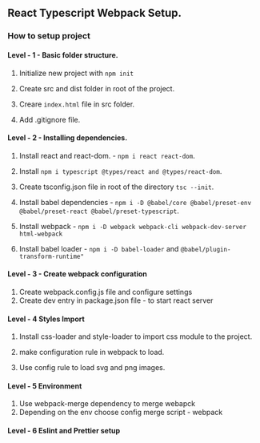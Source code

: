 ## React Typescript Webpack Setup.

### How to setup project

#### Level - 1 - Basic folder structure.

1. Initialize new project with `npm init`

2. Create src and dist folder in root of the project.

3. Creare `index.html` file in src folder.

4. Add .gitignore file.

#### Level - 2 - Installing dependencies.

1. Install react and react-dom. - `npm i react react-dom`.

2. Install `npm i typescript @types/react and @types/react-dom`.

3. Create tsconfig.json file in root of the directory `tsc --init`.

4. Install babel dependencies - `npm i -D @babel/core @babel/preset-env @babel/preset-react @babel/preset-typescript`.

5. Install webpack - `npm i -D webpack webpack-cli webpack-dev-server html-webpack`

6. Install babel loader - `npm i -D babel-loader` and `@babel/plugin-transform-runtime"`

#### Level - 3 - Create webpack configuration

1. Create webpack.config.js file and configure settings
2. Create dev entry in package.json file - to start react server

#### Level - 4 Styles Import

1. Install css-loader and style-loader to import css module to the project.

2. make configuration rule in webpack to load.

3. Use config rule to load svg and png images.

#### Level - 5 Environment

1. Use webpack-merge dependency to merge webapck
2. Depending on the env choose config merge script - webpack

#### Level - 6 Eslint and Prettier setup
